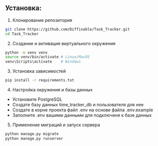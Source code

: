 ## Установка:
1. Клонирование репозитория
```bash
git clone https://github.com/Diffinable/Task_Tracker.git
cd Task_Tracker
```
2. Создание и активация виртуального окружения
```bash
python -m venv venv
source venv/bin/activate # Linux/MacOS
venv\Scripts\activate    # Windows
```
3. Установка зависимостей
```bash
pip install -r requirements.txt
```
4. Настройка окружения и базы данных
- Установите PostgreSQL 
- Создате базу данных time_tracker_db и пользователя для нее
- Создате в корне проекта файл .env на основе файла .env.example
- Заполните .env вашими данными для подключеня к базе данных
5. Применение миграций и запуск сервера
```bash
python manage.py migrate
python manage.py runserver
```
